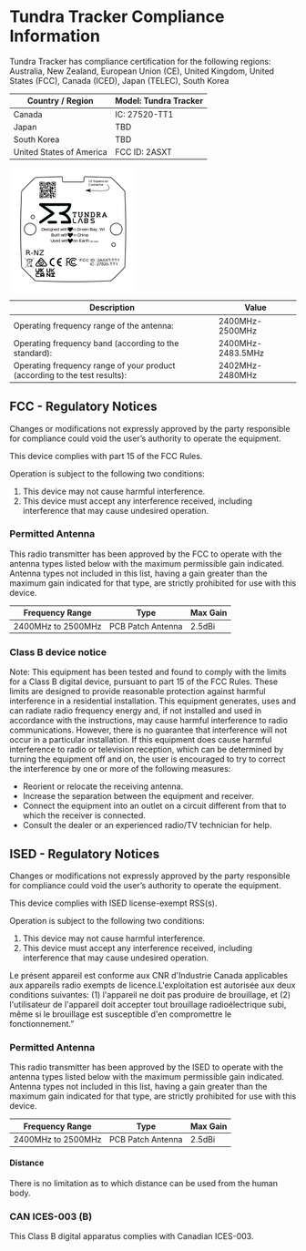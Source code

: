 # Tundra Tracker Compliance Information

Tundra Tracker has compliance certification for the following regions: Australia, New Zealand, European Union (CE), United Kingdom, United States (FCC), Canada (ICED), Japan (TELEC), South Korea

| Country / Region         | Model: Tundra Tracker |
| ------------------------ | --------------------- |
| Canada                   | IC: 27520-TT1         |
| Japan                    | TBD                   |
| South Korea              | TBD                   |
| United States of America | FCC ID: 2ASXT         |

![](images/others/TrackerCertification20211021.png)

| Description                                                  | Value             |
| ------------------------------------------------------------ | ----------------- |
| Operating  frequency range of the antenna:                   | 2400MHz-2500MHz   |
| Operating  frequency band (according to the standard):       | 2400MHz-2483.5MHz |
| Operating  frequency range of your product (according to the test results): | 2402MHz-2480MHz   |

## **FCC - Regulatory Notices**

 Changes or modifications not expressly approved by the party responsible for compliance could void the user’s authority to operate the equipment. 

This device complies with part 15 of the FCC Rules. 

Operation is subject to the following two conditions: 

1. This device may not cause harmful interference. 
2. This device must accept any interference received, including interference that may cause undesired operation.

### Permitted Antenna 

This radio transmitter has been approved by the FCC to operate with the antenna types listed below with the maximum permissible gain indicated. Antenna types not included in this list, having a gain greater than the maximum gain indicated for that type, are strictly prohibited for use with this device.

| Frequency Range    | Type              | Max Gain |
| ------------------ | ----------------- | -------- |
| 2400MHz to 2500MHz | PCB Patch Antenna | 2.5dBi   |

### Class B device notice 

Note: This equipment has been tested and found to comply with the limits for a Class B digital device, pursuant to part 15 of the FCC Rules. These limits are designed to provide reasonable protection against harmful interference in a residential installation. This equipment generates, uses and can radiate radio frequency energy and, if not installed and used in accordance with the instructions, may cause harmful interference to radio communications. However, there is no guarantee that interference will not occur in a particular installation. If this equipment does cause harmful interference to radio or television reception, which can be determined by turning the equipment off and on, the user is encouraged to try to correct the interference by one or more of the following measures:

- Reorient or relocate the receiving antenna.
-  Increase the separation between the equipment and receiver. 
- Connect the equipment into an outlet on a circuit different from that to which the receiver is connected.
- Consult the dealer or an experienced radio/TV technician for help.

## ISED - Regulatory Notices

Changes or modifications not expressly approved by the party responsible for compliance could void the user’s authority to operate the equipment. 

This device complies with ISED license-exempt RSS(s). 

Operation is subject to the following two conditions: 

1. This device may not cause harmful interference. 
2. This device must accept any interference received, including interference that may cause undesired operation.

Le présent appareil est conforme aux CNR d'Industrie Canada applicables aux appareils radio exempts de licence.L'exploitation est autorisée aux deux conditions suivantes: (1) l'appareil ne doit pas produire de brouillage, et (2) l'utilisateur de l'appareil doit accepter tout brouillage radioélectrique subi, même si le brouillage est susceptible d'en compromettre le fonctionnement.”

### Permitted Antenna 

This radio transmitter has been approved by the ISED to operate with the antenna types listed below with the maximum permissible gain indicated. Antenna types not included in this list, having a gain greater than the maximum gain indicated for that type, are strictly prohibited for use with this device.

| Frequency Range    | Type              | Max Gain |
| ------------------ | ----------------- | -------- |
| 2400MHz to 2500MHz | PCB Patch Antenna | 2.5dBi   |

####  Distance 

There is no limitation as to which distance can be used from the human body.

### CAN ICES-003 (B) 

This Class B digital apparatus complies with Canadian ICES-003.

